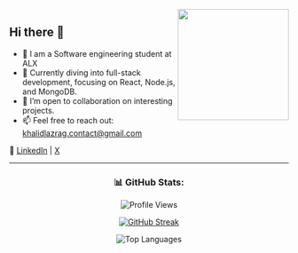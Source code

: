 
<img align='right' src='https://user-images.githubusercontent.com/5713670/87202985-820dcb80-c2b6-11ea-9f56-7ec461c497c3.gif' width='200'>

## Hi there 👋

- 👾 I am a Software engineering student at ALX
- 🌱 Currently diving into full-stack development, focusing on React, Node.js, and MongoDB.
- 🤝 I’m open to collaboration on interesting projects.
- 📫 Feel free to reach out: khalidlazrag.contact@gmail.com


🔗 [LinkedIn](https://www.linkedin.com/in/khalid-lazrag-91305423a/) | [X](https://x.com/khalid__py)

<hr>
<h3 id="github-stats" align="center">📊 GitHub Stats:</h3>
<p align="center">
  <img src="https://komarev.com/ghpvc/?username=sanotogii" alt="Profile Views">
</p>

<p align="center">
  <a href="https://git.io/streak-stats">
    <img src="https://streak-stats.demolab.com?user=sanotogii&theme=dark&hide_border=true" alt="GitHub Streak">
  </a>
</p>

<p align="center">
  <img src="https://github-readme-stats.vercel.app/api/top-langs/?username=sanotogii&theme=dark&hide_border=false&layout=compact" alt="Top Languages">
</p>
 
 
 
 
 
 
 
 
 
 
 
 
 
 
 
 
 
 
 
